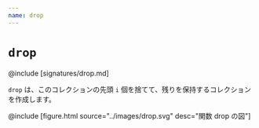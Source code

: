 ```yaml
---
name: drop
---
```


# `drop`

@include [signatures/drop.md]

`drop` は、このコレクションの先頭 `i` 個を捨てて、残りを保持するコレクションを作成します。

@include [figure.html source="../images/drop.svg" desc="関数 drop の図"]
